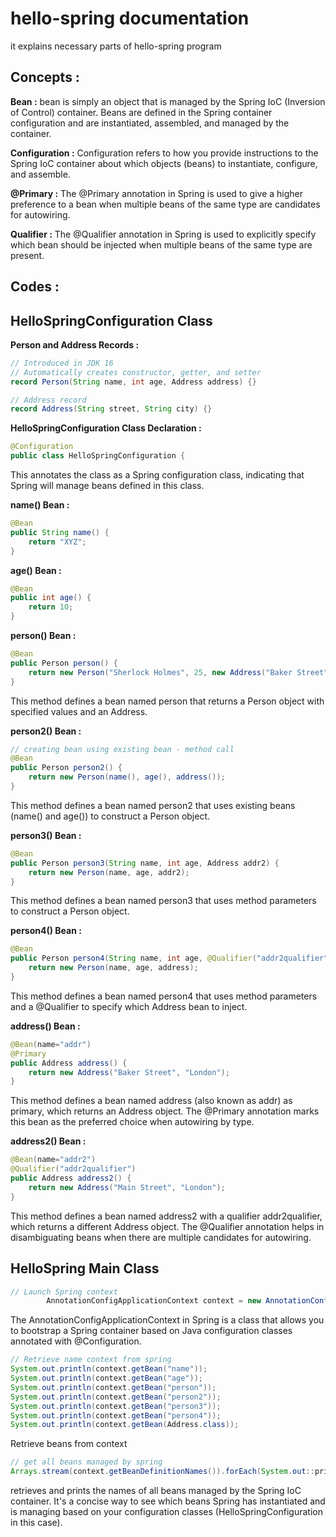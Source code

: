 # hello-spring documentation

it explains necessary parts of hello-spring program

## Concepts :
**Bean :** bean is simply an object that is managed by the Spring IoC (Inversion of Control) container. Beans are defined in the Spring container configuration and are instantiated, assembled, and managed by the container.

**Configuration :** Configuration refers to how you provide instructions to the Spring IoC container about which objects (beans) to instantiate, configure, and assemble.

**@Primary :** The @Primary annotation in Spring is used to give a higher preference to a bean when multiple beans of the same type are candidates for autowiring.

**Qualifier :** The @Qualifier annotation in Spring is used to explicitly specify which bean should be injected when multiple beans of the same type are present.

## Codes :
## HelloSpringConfiguration Class
**Person and Address Records :**
```java
// Introduced in JDK 16
// Automatically creates constructor, getter, and setter
record Person(String name, int age, Address address) {}

// Address record
record Address(String street, String city) {}
```
**HelloSpringConfiguration Class Declaration :**
```java
@Configuration
public class HelloSpringConfiguration {
```
This annotates the class as a Spring configuration class, indicating that Spring will manage beans defined in this class.

**name() Bean :**
```java
@Bean
public String name() {
    return "XYZ";
}
```

**age() Bean :**
```java
@Bean
public int age() {
    return 10;
}
```

**person() Bean :**
```java
@Bean
public Person person() {
    return new Person("Sherlock Holmes", 25, new Address("Baker Street", "London"));
}
```
This method defines a bean named person that returns a Person object with specified values and an Address.

**person2() Bean :**
```java
// creating bean using existing bean - method call
@Bean
public Person person2() {
    return new Person(name(), age(), address());
}
```
This method defines a bean named person2 that uses existing beans (name() and age()) to construct a Person object.

**person3() Bean :**
```java
@Bean
public Person person3(String name, int age, Address addr2) {
    return new Person(name, age, addr2);
}
```
This method defines a bean named person3 that uses method parameters to construct a Person object.

**person4() Bean :**
```java
@Bean
public Person person4(String name, int age, @Qualifier("addr2qualifier") Address address) {
    return new Person(name, age, address);
}
```
This method defines a bean named person4 that uses method parameters and a @Qualifier to specify which Address bean to inject.

**address() Bean :**
```java
@Bean(name="addr")
@Primary
public Address address() {
    return new Address("Baker Street", "London");
}
```
This method defines a bean named address (also known as addr) as primary, which returns an Address object. The @Primary annotation marks this bean as the preferred choice when autowiring by type.

**address2() Bean :**
```java
@Bean(name="addr2")
@Qualifier("addr2qualifier")
public Address address2() {
    return new Address("Main Street", "London");
}
```
This method defines a bean named address2 with a qualifier addr2qualifier, which returns a different Address object. The @Qualifier annotation helps in disambiguating beans when there are multiple candidates for autowiring.

## HelloSpring Main Class
```java
// Launch Spring context
        AnnotationConfigApplicationContext context = new AnnotationConfigApplicationContext(HelloSpringConfiguration.class);
```
The AnnotationConfigApplicationContext in Spring is a class that allows you to bootstrap a Spring container based on Java configuration classes annotated with @Configuration.

```java
// Retrieve name context from spring
System.out.println(context.getBean("name"));
System.out.println(context.getBean("age"));
System.out.println(context.getBean("person"));
System.out.println(context.getBean("person2"));
System.out.println(context.getBean("person3"));
System.out.println(context.getBean("person4"));
System.out.println(context.getBean(Address.class));
```
Retrieve beans from context

```java
// get all beans managed by spring
Arrays.stream(context.getBeanDefinitionNames()).forEach(System.out::println);
```
retrieves and prints the names of all beans managed by the Spring IoC container. It's a concise way to see which beans Spring has instantiated and is managing based on your configuration classes (HelloSpringConfiguration in this case).